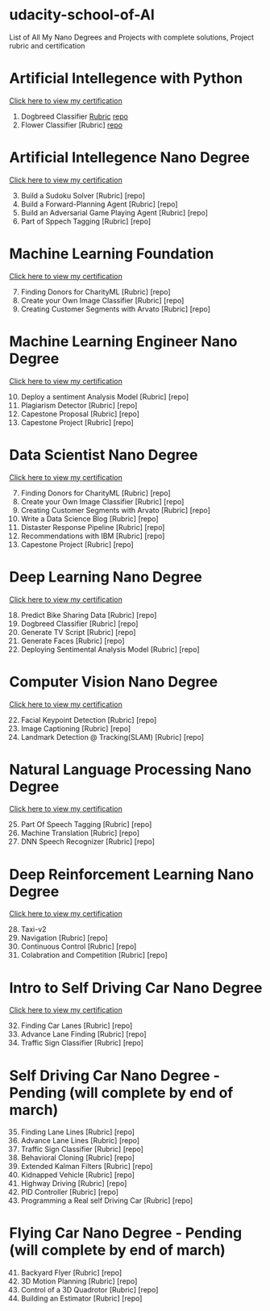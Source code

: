 # udacity-school-of-AI
List of All My Nano Degrees and Projects with complete solutions, Project rubric and certification
# Artificial Intellegence with Python
[Click here to view my certification](https://graduation.udacity.com/nd089)
1) Dogbreed Classifier                      [Rubric]()    [repo](https://github.com/reuban-zacker/udacity-school-of-AI/tree/master/AI%20programming%20with%20python/Dogbreed%20Classifier) 
2) Flower Classifier                        [Rubric]    [repo](https://github.com/reuban-zacker/udacity-school-of-AI/tree/master/AI%20programming%20with%20python/Flower%20Classifier)
# Artificial Intellegence Nano Degree
[Click here to view my certification](https://graduation.udacity.com/nd898)

3) Build a Sudoku Solver                   [Rubric]    [repo]
4) Build a Forward-Planning Agent          [Rubric]    [repo]
5) Build an Adversarial Game Playing Agent [Rubric]    [repo]
6) Part of Sppech Tagging                  [Rubric]    [repo]
# Machine Learning Foundation
[Click here to view my certification](https://graduation.udacity.com/nd229)

7) Finding Donors for CharityML             [Rubric]    [repo]
8) Create your Own Image Classifier         [Rubric]    [repo]
9) Creating Customer Segments with Arvato   [Rubric]    [repo]
# Machine Learning Engineer Nano Degree
[Click here to view my certification](https://graduation.udacity.com/nd009t)

10) Deploy a sentiment Analysis Model       [Rubric]    [repo]
11) Plagiarism Detector                     [Rubric]    [repo]
12) Capestone Proposal                      [Rubric]    [repo]
13) Capestone Project                       [Rubric]    [repo]
# Data Scientist Nano Degree
[Click here to view my certification](https://graduation.udacity.com/nd025)

7) Finding Donors for CharityML            [Rubric]    [repo]
8) Create your Own Image Classifier        [Rubric]    [repo]
9) Creating Customer Segments with Arvato  [Rubric]    [repo]
14) Write a Data Science Blog              [Rubric]    [repo]
15) Distaster Response Pipeline            [Rubric]    [repo]
16) Recommendations with IBM               [Rubric]    [repo]
17) Capestone Project                      [Rubric]    [repo]
# Deep Learning Nano Degree
[Click here to view my certification](https://graduation.udacity.com/nd101)

18) Predict Bike Sharing Data               [Rubric]    [repo]
01) Dogbreed Classifier                     [Rubric]    [repo]
19) Generate TV Script                      [Rubric]    [repo]
20) Generate Faces                          [Rubric]    [repo]
21) Deploying Sentimental Analysis Model    [Rubric]    [repo]
# Computer Vision Nano Degree
[Click here to view my certification](https://graduation.udacity.com/nd891)

22) Facial Keypoint Detection               [Rubric]    [repo]
23) Image Captioning                        [Rubric]    [repo]
24) Landmark Detection @ Tracking(SLAM)     [Rubric]    [repo]
# Natural Language Processing Nano Degree
[Click here to view my certification](https://graduation.udacity.com/nd892)

25) Part Of Speech Tagging                  [Rubric]    [repo]
26) Machine Translation                     [Rubric]    [repo]
27) DNN Speech Recognizer                   [Rubric]    [repo]
# Deep Reinforcement Learning Nano Degree
[Click here to view my certification](https://graduation.udacity.com/nd893)

28) Taxi-v2           
29) Navigation                              [Rubric]    [repo]
30) Continuous Control                      [Rubric]    [repo]
31) Colabration and Competition             [Rubric]    [repo]
# Intro to Self Driving Car Nano Degree
[Click here to view my certification](https://graduation.udacity.com/nd113)

32) Finding Car Lanes                       [Rubric]    [repo]
33) Advance Lane Finding                    [Rubric]    [repo]
34) Traffic Sign Classifier                 [Rubric]    [repo]
# Self Driving Car Nano Degree - Pending   (will complete by end of march)
35) Finding Lane Lines                      [Rubric]    [repo]
36) Advance Lane Lines                      [Rubric]    [repo]
37) Traffic Sign Classifier                 [Rubric]    [repo]
38) Behavioral Cloning                      [Rubric]    [repo]
39) Extended Kalman Filters                 [Rubric]    [repo]
40) Kidnapped Vehicle                       [Rubric]    [repo]
41) Highway Driving                         [Rubric]    [repo]
42) PID Controller                          [Rubric]    [repo]
43) Programming a Real self Driving Car     [Rubric]    [repo]
# Flying Car Nano Degree  - Pending         (will complete by end of march)
41) Backyard Flyer                          [Rubric]    [repo]
42) 3D Motion Planning                      [Rubric]    [repo]
43) Control of a 3D Quadrotor               [Rubric]    [repo]
44) Building an Estimator                   [Rubric]    [repo]
